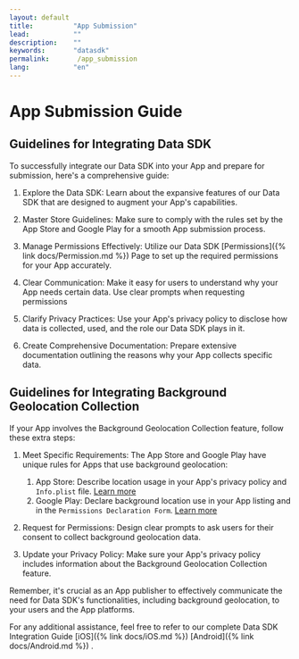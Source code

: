 ```yaml
---
layout: default
title:          "App Submission"
lead:           ""
description:    ""
keywords:       "datasdk"
permalink:       /app_submission
lang:           "en"
---
```


# App Submission Guide
## Guidelines for Integrating Data SDK

To successfully integrate our Data SDK into your App and prepare for submission, here's a comprehensive guide:

1. Explore the Data SDK: Learn about the expansive features of our Data SDK that are designed to augment your App's capabilities.

2. Master Store Guidelines: Make sure to comply with the rules set by the App Store and Google Play for a smooth App submission process.

3. Manage Permissions Effectively: Utilize our Data SDK [Permissions]({% link docs/Permission.md %})  Page to set up the required permissions for your App accurately.

4. Clear Communication: Make it easy for users to understand why your App needs certain data. Use clear prompts when requesting permissions

5. Clarify Privacy Practices: Use your App's privacy policy to disclose how data is collected, used, and the role our Data SDK plays in it.

6. Create Comprehensive Documentation: Prepare extensive documentation outlining the reasons why your App collects specific data.

## Guidelines for Integrating Background Geolocation Collection
If your App involves the Background Geolocation Collection feature, follow these extra steps:

1. Meet Specific Requirements: The App Store and Google Play have unique rules for Apps that use background geolocation:
    1. App Store: Describe location usage in your App's privacy policy and `Info.plist` file. [Learn more](https://developer.apple.com/documentation/corelocation/handling_location_updates_in_the_background)
    2. Google Play: Declare background location use in your App listing and in the `Permissions Declaration Form`. [Learn more](https://support.google.com/googleplay/android-developer/answer/9799150?hl=en)

2. Request for Permissions: Design clear prompts to ask users for their consent to collect background geolocation data.

3. Update your Privacy Policy: Make sure your App's privacy policy includes information about the Background Geolocation Collection feature.

Remember, it's crucial as an App publisher to effectively communicate the need for Data SDK's functionalities, including background geolocation, to your users and the App platforms.

For any additional assistance, feel free to refer to our complete Data SDK Integration Guide [iOS]({% link docs/iOS.md %}) [Android]({% link docs/Android.md %}) .






